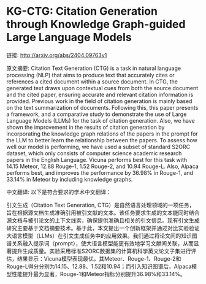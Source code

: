 # KG-CTG: Citation Generation through Knowledge Graph-guided Large Language Models

链接: http://arxiv.org/abs/2404.09763v1

原文摘要:
Citation Text Generation (CTG) is a task in natural language processing (NLP)
that aims to produce text that accurately cites or references a cited document
within a source document. In CTG, the generated text draws upon contextual cues
from both the source document and the cited paper, ensuring accurate and
relevant citation information is provided. Previous work in the field of
citation generation is mainly based on the text summarization of documents.
Following this, this paper presents a framework, and a comparative study to
demonstrate the use of Large Language Models (LLMs) for the task of citation
generation. Also, we have shown the improvement in the results of citation
generation by incorporating the knowledge graph relations of the papers in the
prompt for the LLM to better learn the relationship between the papers. To
assess how well our model is performing, we have used a subset of standard
S2ORC dataset, which only consists of computer science academic research papers
in the English Language. Vicuna performs best for this task with 14.15 Meteor,
12.88 Rouge-1, 1.52 Rouge-2, and 10.94 Rouge-L. Also, Alpaca performs best, and
improves the performance by 36.98% in Rouge-1, and 33.14% in Meteor by
including knowledge graphs.

中文翻译:
以下是符合要求的学术中文翻译：

引文生成（Citation Text Generation, CTG）是自然语言处理领域的一项任务，旨在根据源文档生成准确引用被引文献的文本。该任务要求生成的文本能同时结合源文档与被引论文的上下文线索，确保提供准确且相关的引文信息。现有引文生成研究主要基于文档摘要技术。基于此，本文提出一个创新框架并通过对比实验验证大语言模型（LLMs）在引文生成任务中的应用效果。我们通过将论文间的知识图谱关系融入提示词（prompt），使大语言模型能更有效地学习文献间关联，从而显著提升生成质量。实验采用标准S2ORC数据集的计算机科学英文论文子集进行评估，结果显示：Vicuna模型表现最优，其Meteor、Rouge-1、Rouge-2和Rouge-L得分分别为14.15、12.88、1.52和10.94；而引入知识图谱后，Alpaca模型性能提升最为显著，Rouge-1和Meteor指标分别提升36.98%和33.14%。


